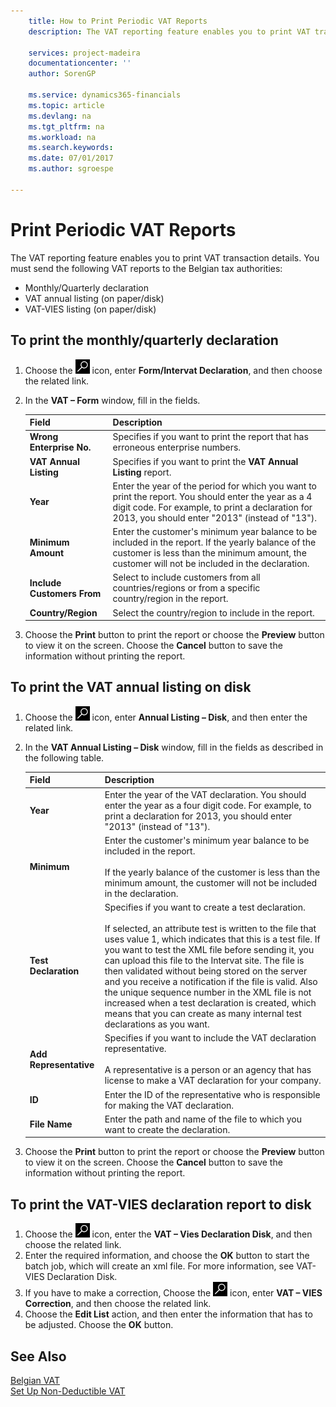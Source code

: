 ```yaml
---
    title: How to Print Periodic VAT Reports
    description: The VAT reporting feature enables you to print VAT transaction details. You must send the following VAT reports to the Belgian tax authorities.

    services: project-madeira 
    documentationcenter: ''
    author: SorenGP

    ms.service: dynamics365-financials
    ms.topic: article
    ms.devlang: na
    ms.tgt_pltfrm: na
    ms.workload: na
    ms.search.keywords:
    ms.date: 07/01/2017
    ms.author: sgroespe

---
```

# Print Periodic VAT Reports
The VAT reporting feature enables you to print VAT transaction details. You must send the following VAT reports to the Belgian tax authorities:  

- Monthly/Quarterly declaration  
- VAT annual listing (on paper/disk)  
- VAT-VIES listing (on paper/disk)  

## To print the monthly/quarterly declaration  

1.  Choose the ![Search for Page or Report](../../media/ui-search/search_small.png "Search for Page or Report icon") icon, enter **Form/Intervat Declaration**, and then choose the related link.  
2.  In the **VAT – Form** window, fill in the fields.  

    |Field|Description|  
    |------------------------------------|---------------------------------------|  
    |**Wrong Enterprise No.**|Specifies if you want to print the report that has erroneous enterprise numbers.|  
    |**VAT Annual Listing**|Specifies if you want to print the **VAT Annual Listing** report.|  
    |**Year**|Enter the year of the period for which you want to print the report. You should enter the year as a 4 digit code. For example, to print a declaration for 2013, you should enter "2013" (instead of "13").|  
    |**Minimum Amount**|Enter the customer's minimum year balance to be included in the report. If the yearly balance of the customer is less than the minimum amount, the customer will not be included in the declaration.|  
    |**Include Customers From**|Select to include customers from all countries/regions or from a specific country/region in the report.|  
    |**Country/Region**|Select the country/region to include in the report.|  

3.  Choose the **Print** button to print the report or choose the **Preview** button to view it on the screen. Choose the **Cancel** button to save the information without printing the report.  

## To print the VAT annual listing on disk  

1.  Choose the ![Search for Page or Report](../../media/ui-search/search_small.png "Search for Page or Report icon") icon, enter **Annual Listing – Disk**, and then enter the related link.  
2.  In the **VAT Annual Listing – Disk** window, fill in the fields as described in the following table.  

    |Field|Description|  
    |---------------------------------|---------------------------------------|  
    |**Year**|Enter the year of the VAT declaration. You should enter the year as a four digit code. For example, to print a declaration for 2013, you should enter "2013" (instead of "13").|  
    |**Minimum**|Enter the customer's minimum year balance to be included in the report.<br /><br /> If the yearly balance of the customer is less than the minimum amount, the customer will not be included in the declaration.|  
    |**Test Declaration**|Specifies if you want to create a test declaration.<br /><br /> If selected, an attribute test is written to the file that uses value 1, which indicates that this is a test file. If you want to test the XML file before sending it, you can upload this file to the Intervat site. The file is then validated without being stored on the server and you receive a notification if the file is valid. Also the unique sequence number in the XML file is not increased when a test declaration is created, which means that you can create as many internal test declarations as you want.|  
    |**Add Representative**|Specifies if you want to include the VAT declaration representative.<br /><br /> A representative is a person or an agency that has license to make a VAT declaration for your company.|  
    |**ID**|Enter the ID of the representative who is responsible for making the VAT declaration.|  
    |**File Name**|Enter the path and name of the file to which you want to create the declaration.|  

3.  Choose the **Print** button to print the report or choose the **Preview** button to view it on the screen. Choose the **Cancel** button to save the information without printing the report.  

## To print the VAT-VIES declaration report to disk  

1.  Choose the ![Search for Page or Report](../../media/ui-search/search_small.png "Search for Page or Report icon") icon, enter the **VAT – Vies Declaration Disk**, and then choose the related link.  
2.  Enter the required information, and choose the **OK** button to start the batch job, which will create an xml file. For more information, see VAT- VIES Declaration Disk.  
3.  If you have to make a correction, Choose the ![Search for Page or Report](../../media/ui-search/search_small.png "Search for Page or Report icon") icon, enter **VAT – VIES Correction**, and then choose the related link.  
4.  Choose the **Edit List** action, and then enter the information that has to be adjusted. Choose the **OK** button.  

## See Also  
 [Belgian VAT](belgian-vat.md)   
 [Set Up Non-Deductible VAT](how-to-set-up-non-deductible-vat.md)
